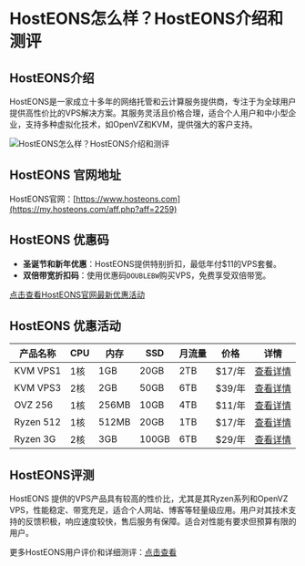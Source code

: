 # HostEONS怎么样？HostEONS介绍和测评

## HostEONS介绍
HostEONS是一家成立十多年的网络托管和云计算服务提供商，专注于为全球用户提供高性价比的VPS解决方案。其服务灵活且价格合理，适合个人用户和中小型企业，支持多种虚拟化技术，如OpenVZ和KVM，提供强大的客户支持。

![HostEONS怎么样？HostEONS介绍和测评](https://github.com/user-attachments/assets/1928059a-6205-4bfc-8226-c8c89140f48c)

## HostEONS 官网地址
HostEONS官网：[https://www.hosteons.com](https://my.hosteons.com/aff.php?aff=2259)

## HostEONS 优惠码
- **圣诞节和新年优惠**：HostEONS提供特别折扣，最低年付$11的VPS套餐。
- **双倍带宽折扣码**：使用优惠码`DOUBLEBW`购买VPS，免费享受双倍带宽。

[点击查看HostEONS官网最新优惠活动](https://my.hosteons.com/aff.php?aff=2259)

## HostEONS 优惠活动

| 产品名称  | CPU  | 内存  | SSD  | 月流量 | 价格   | 详情                                                                                     |
|-----------|-------|--------|--------|---------|---------|------------------------------------------------------------------------------------------|
| KVM VPS1  | 1核   | 1GB    | 20GB   | 2TB     | $17/年  | [查看详情](https://my.hosteons.com/aff.php?aff=2259&gid=32)                              |
| KVM VPS3  | 2核   | 2GB    | 50GB   | 6TB     | $39/年  | [查看详情](https://my.hosteons.com/aff.php?aff=2259&gid=32)                              |
| OVZ 256   | 1核   | 256MB  | 10GB   | 4TB     | $11/年  | [查看详情](https://my.hosteons.com/aff.php?aff=2259&gid=32)                              |
| Ryzen 512 | 1核   | 512MB  | 20GB   | 1TB     | $17/年  | [查看详情](https://my.hosteons.com/aff.php?aff=2259&gid=32)                              |
| Ryzen 3G  | 2核   | 3GB    | 100GB  | 6TB     | $29/年  | [查看详情](https://my.hosteons.com/aff.php?aff=2259&gid=32)                              |

## HostEONS评测
HostEONS 提供的VPS产品具有较高的性价比，尤其是其Ryzen系列和OpenVZ VPS，性能稳定、带宽充足，适合个人网站、博客等轻量级应用。用户对其技术支持的反馈积极，响应速度较快，售后服务有保障。适合对性能有要求但预算有限的用户。

更多HostEONS用户评价和详细测评：[点击查看](https://my.hosteons.com/aff.php?aff=2259)
